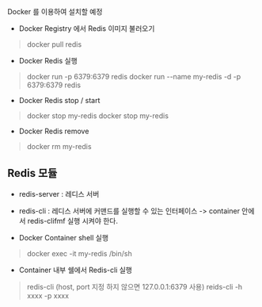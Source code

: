  Docker 를 이용하여 설치할 예정

- Docker Registry 에서 Redis 이미지 불러오기
> docker pull redis

- Docker Redis 실행
> docker run -p 6379:6379 redis
> docker run --name my-redis -d -p 6379:6379 redis

- Docker Redis stop / start
>docker stop my-redis
>docker stop my-redis

- Docker Redis remove
> docker rm my-redis

## Redis 모듈
- redis-server : 레디스 서버
- redis-cli : 레디스 서버에 커맨드를 실행할 수 있는 인터페이스
-> container 안에서 redis-clifmf 실행 시켜야 한다.

- Docker Container shell 실행
> docker exec -it my-redis /bin/sh

- Container 내부 쉘에서 Redis-cli 실행
 > redis-cli (host, port 지정 하지 않으면 127.0.0.1:6379 사용)
 > reids-cli -h xxxx -p xxxx